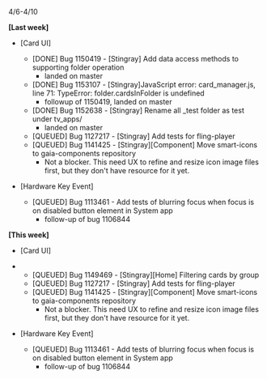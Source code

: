 4/6-4/10

**[Last week]**
* [Card UI]
  * [DONE] Bug 1150419 - [Stingray] Add data access methods to supporting folder operation
    - landed on master
  * [DONE] Bug 1153107 - [Stingray]JavaScript error: card_manager.js, line 71: TypeError: folder.cardsInFolder is undefined
    - followup of 1150419, landed on master
  * [DONE] Bug 1152638 - [Stingray] Rename all _test folder as test under tv_apps/
    - landed on master
  * [QUEUED] Bug 1127217 - [Stingray] Add tests for fling-player
  * [QUEUED] Bug 1141425 - [Stingray][Component] Move smart-icons to gaia-components repository
    - Not a blocker. This need UX to refine and resize icon image files first, but they don't have resource for it yet.

* [Hardware Key Event]
  * [QUEUED] Bug 1113461 - Add tests of blurring focus when focus is on disabled button element in System app
    - follow-up of bug 1106844
  
**[This week]**
* [Card UI]
* * [QUEUED] Bug 1149469 - [Stingray][Home] Filtering cards by group
  * [QUEUED] Bug 1127217 - [Stingray] Add tests for fling-player
  * [QUEUED] Bug 1141425 - [Stingray][Component] Move smart-icons to gaia-components repository
    - Not a blocker. This need UX to refine and resize icon image files first, but they don't have resource for it yet.

* [Hardware Key Event]
  * [QUEUED] Bug 1113461 - Add tests of blurring focus when focus is on disabled button element in System app
    - follow-up of bug 1106844
